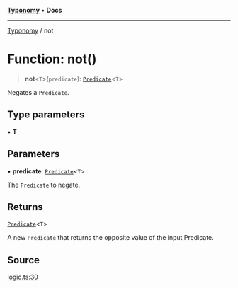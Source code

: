 [**Typonomy**](../README.md) • **Docs**

***

[Typonomy](../globals.md) / not

# Function: not()

> **not**\<`T`\>(`predicate`): [`Predicate`](../type-aliases/Predicate.md)\<`T`\>

Negates a `Predicate`.

## Type parameters

• **T**

## Parameters

• **predicate**: [`Predicate`](../type-aliases/Predicate.md)\<`T`\>

The `Predicate` to negate.

## Returns

[`Predicate`](../type-aliases/Predicate.md)\<`T`\>

A new `Predicate` that returns the opposite value of the input Predicate.

## Source

[logic.ts:30](https://github.com/softcraft-development/typonomy/blob/bcea019d216cf7f686cf96fe07d66281dfcae070/src/logic.ts#L30)
